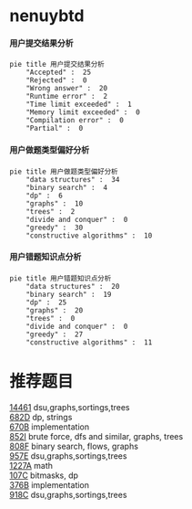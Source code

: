 # nenuybtd

<!-- tabs:start -->



#### **用户提交结果分析**

```mermaid
pie title 用户提交结果分析
    "Accepted" :  25
    "Rejected" :  0
    "Wrong answer" :  20
    "Runtime error" :  2
    "Time limit exceeded" :  1
    "Memory limit exceeded" :  0
    "Compilation error" :  0
    "Partial" :  0
```

#### **用户做题类型偏好分析**

```mermaid
pie title 用户做题类型偏好分析
    "data structures" :  34
    "binary search" :  4
    "dp" :  6
    "graphs" :  10
    "trees" :  2
    "divide and conquer" :  0
    "greedy" :  30
    "constructive algorithms" :  10
```
#### **用户错题知识点分析**

```mermaid
pie title 用户错题知识点分析
    "data structures" :  20
    "binary search" :  19
    "dp" :  25
    "graphs" :  20
    "trees" :  0
    "divide and conquer" :  0
    "greedy" :  27
    "constructive algorithms" :  11
```



<!-- tabs:end -->
# 推荐题目
[14461](https://codeforces.com/contest/1446/problem/1)		dsu,graphs,sortings,trees		  
[682D](https://codeforces.com/contest/682/problem/D)		dp,
                        strings		  
[670B](https://codeforces.com/contest/670/problem/B)		implementation		  
[852I](https://codeforces.com/contest/852/problem/I)		brute force,
                        dfs and similar,
                        graphs,
                        trees		  
[808F](https://codeforces.com/contest/808/problem/F)		binary search,
                        flows,
                        graphs		  
[957E](https://codeforces.com/contest/957/problem/E)		dsu,graphs,sortings,trees		  
[1227A](https://codeforces.com/contest/1227/problem/A)		math		  
[107C](https://codeforces.com/contest/107/problem/C)		bitmasks,
                        dp		  
[376B](https://codeforces.com/contest/376/problem/B)		implementation		  
[918C](https://codeforces.com/contest/918/problem/C)		dsu,graphs,sortings,trees		  
